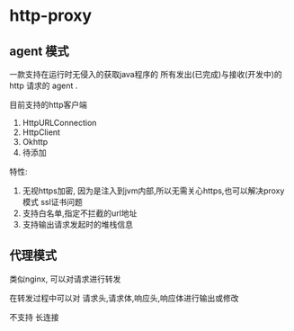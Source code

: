 # http-proxy

## agent 模式
一款支持在运行时无侵入的获取java程序的 所有发出(已完成)与接收(开发中)的 http 请求的 agent .

目前支持的http客户端 
1. HttpURLConnection
2. HttpClient
3. Okhttp
4. 待添加


特性:
1. 无视https加密, 因为是注入到jvm内部,所以无需关心https,也可以解决proxy 模式 ssl证书问题
2. 支持白名单,指定不拦截的url地址
3. 支持输出请求发起时的堆栈信息

## 代理模式

类似nginx, 可以对请求进行转发

在转发过程中可以对 请求头,请求体,响应头,响应体进行输出或修改

不支持 长连接